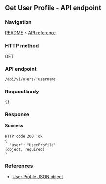 ## Get User Profile - API endpoint

### Navigation
[README](../../../../README.md)
<
[API reference](../../../api_reference.md)

### HTTP method
GET

### API endpoint
`/api/v1/users/:username`

### Request body
```
{}
```

### Response
#### Success
```
HTTP code 200 :ok
{
  "user": "UserProfile"                                                         (object, required)
}
```

### References
- [User Profile JSON object](../../../json_objects/user_profile.md)
